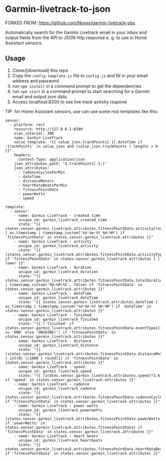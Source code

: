 # Garmin-livetrack-to-json

FORKED FROM: https://github.com/Novex/garmin-livetrack-obs

Automatically search for the Garmin Livetrack email in your inbox and output fields from the API to JSON http response e. g. to use in Home Assistant sensors.

## Usage
1. Clone/[download] this repo
2. Copy the `config.template.js` file to `config.js` and fill in your email address and password
3. run `npm install` in a command prompt to get the dependencies
4. run `npm start` in a command prompt to start searching for a Garmin email and output json data.
5. Access localhost:8200 to see live track activity respond

TIP: for Home Assistant sensors, use can use some rest templates like this:

```
sensor:
  - platform: rest
    resource: http://127.0.0.1:8200
    scan_interval: 300
    name: Garmin LiveTrack
    value_template: "{{ value_json.trackPoints[-1].dateTime if 'trackPoints' in value_json and (value_json.trackPoints | length) > 0 }}"
    headers:
      Content-Type: application/json
    json_attributes_path: "$.trackPoints[-1:]"
    json_attributes:
      - cadenceCyclesPerMin
      - dateTime
      - distanceMeters
      - heartRateBeatsPerMin
      - fitnessPointData
      - powerWatts
      - speed

template:
  - sensor:
    - name: Garmin LiveTrack - created time
      unique_id: garmin_livetrack_created_time
      state: "{{ states.sensor.garmin_livetrack.attributes.fitnessPointData.activityCreatedTime | as_timestamp | timestamp_custom('%d-%m-%Y %H:%M') if 'fitnessPointData' in states.sensor.garmin_livetrack.attributes }}"
    - name: Garmin LiveTrack - activity
      unique_id: garmin_livetrack_activity
      state: "{{ (states.sensor.garmin_livetrack.attributes.fitnessPointData.activityType if 'fitnessPointData' in states.sensor.garmin_livetrack.attributes ) | lower }}"
    - name: Garmin LiveTrack - duration
      unique_id: garmin_livetrack_duration
      state: "{{ states.sensor.garmin_livetrack.attributes.fitnessPointData.totalDurationSecs | timestamp_custom('%H:%M:%S', false) if 'fitnessPointData' in states.sensor.garmin_livetrack.attributes }}"
    - name: Garmin LiveTrack - dateTime
      unique_id: garmin_livetrack_dateTime
      state: "{{ states.sensor.garmin_livetrack.attributes.dateTime | as_timestamp | timestamp_custom('%d-%m-%Y %H:%M') if 'dateTime' in states.sensor.garmin_livetrack.attributes }}"
    - name: Garmin LiveTrack - finished
      unique_id: garmin_livetrack_finished
      state: "{{ ('finished' if states.sensor.garmin_livetrack.attributes.fitnessPointData.eventTypes[1] == 'END' else 'ONGOING!') if 'fitnessPointData' in states.sensor.garmin_livetrack.attributes }}"
    - name: Garmin LiveTrack - distance
      unique_id: garmin_livetrack_distance
      state: "{{ (states.sensor.garmin_livetrack.attributes.fitnessPointData.distanceMeters | int(0) )/1000 | round(1) if 'fitnessPointData' in states.sensor.garmin_livetrack.attributes }}"
    - name: Garmin LiveTrack - speed.
      unique_id: garmin_livetrack_speed
      state: "{{ (states.sensor.garmin_livetrack.attributes.speed)*3.6 if 'speed' in states.sensor.garmin_livetrack.attributes }}"
    - name: Garmin LiveTrack - cadence
      unique_id: garmin_livetrack_cadence
      state: "{{ states.sensor.garmin_livetrack.attributes.fitnessPointData.cadenceCyclesPerMin if 'fitnessPointData' in states.sensor.garmin_livetrack.attributes }}"
    - name: Garmin LiveTrack - power watts
      unique_id: garmin_livetrack_powerwatts
      state: "{{ (states.sensor.garmin_livetrack.attributes.fitnessPointData.powerWatts if 'powerWatts' in states.sensor.garmin_livetrack.attributes.fitnessPointData) if 'fitnessPointData' in states.sensor.garmin_livetrack.attributes }}"
    - name: Garmin LiveTrack - heart beats
      unique_id: garmin_livetrack_heartbeats
      state: "{{ states.sensor.garmin_livetrack.attributes.fitnessPointData.heartRateBeatsPerMin if 'fitnessPointData' in states.sensor.garmin_livetrack.attributes }}"
```
